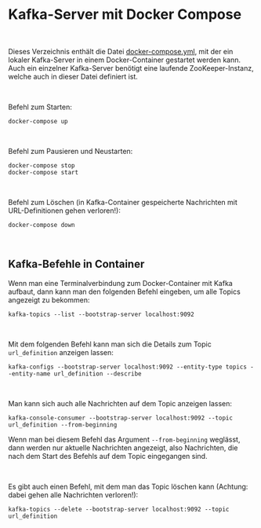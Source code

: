# Kafka-Server mit Docker Compose #

<br>

Dieses Verzeichnis enthält die Datei [docker-compose.yml](./docker-compose.yml),
mit der ein lokaler Kafka-Server in einem Docker-Container gestartet werden kann.
Auch ein einzelner Kafka-Server benötigt eine laufende ZooKeeper-Instanz, welche
auch in dieser Datei definiert ist.

<br>

Befehl zum Starten:
```
docker-compose up
```

<br>

Befehl zum Pausieren und Neustarten:
```
docker-compose stop
docker-compose start
```

<br>

Befehl zum Löschen (in Kafka-Container gespeicherte Nachrichten mit URL-Definitionen gehen verloren!):
```
docker-compose down
```

<br>

## Kafka-Befehle in Container ##

Wenn man eine Terminalverbindung zum Docker-Container mit Kafka aufbaut,
dann kann man den folgenden Befehl eingeben, um alle Topics angezeigt zu
bekommen:
```
kafka-topics --list --bootstrap-server localhost:9092
```

<br>

Mit dem folgenden Befehl kann man sich die Details zum Topic `url_definition` anzeigen lassen:
```
kafka-configs --bootstrap-server localhost:9092 --entity-type topics --entity-name url_definition --describe
```

<br>

Man kann sich auch alle Nachrichten auf dem Topic anzeigen lassen:
```
kafka-console-consumer --bootstrap-server localhost:9092 --topic url_definition --from-beginning
```
Wenn man bei diesem Befehl das Argument `--from-beginning` weglässt, dann werden nur aktuelle Nachrichten angezeigt, also Nachrichten, die nach dem Start des Befehls auf dem Topic eingegangen sind.

<br>

Es gibt auch einen Befehl, mit dem man das Topic löschen kann (Achtung: dabei gehen alle Nachrichten verloren!):
```
kafka-topics --delete --bootstrap-server localhost:9092 --topic url_definition
```

<br>